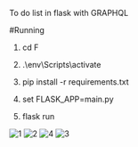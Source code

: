 To do list in flask with GRAPHQL

#Running 

1. cd F

2. .\env\Scripts\activate

3. pip install -r requirements.txt

4. set FLASK_APP=main.py

5. flask run

![1](https://user-images.githubusercontent.com/72629283/216806225-695349af-d7e0-48e3-893b-dbb3b4a9ca9b.PNG)
![2](https://user-images.githubusercontent.com/72629283/216806227-f535f08f-feb8-48ba-a2e6-9b728b8e817d.PNG)
![4](https://user-images.githubusercontent.com/72629283/216806228-214d37cb-ad3e-4738-962f-78bea9f99f97.PNG)
![3](https://user-images.githubusercontent.com/72629283/216806246-e5f69668-19e9-4030-aa3b-df0a922e4416.PNG)
